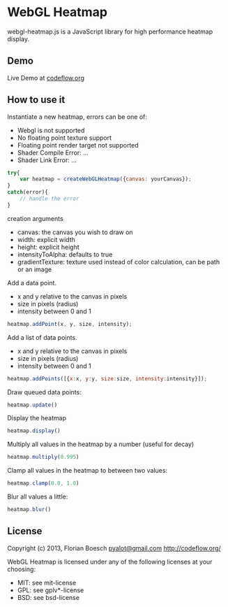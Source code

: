WebGL Heatmap
=============

webgl-heatmap.js is a JavaScript library for high performance heatmap display.

Demo
----

Live Demo at [codeflow.org](http://codeflow.org/entries/2013/feb/04/high-performance-js-heatmaps "")  

How to use it
-------------

Instantiate a new heatmap, errors can be one of:

 * Webgl is not supported
 * No floating point texture support
 * Floating point render target not supported
 * Shader Compile Error: ...
 * Shader Link Error: ...

```javascript
try{
    var heatmap = createWebGLHeatmap({canvas: yourCanvas});
}
catch(error){
    // handle the error
}
```

creation arguments

 * canvas: the canvas you wish to draw on
 * width: explicit width
 * height: explicit height
 * intensityToAlpha: defaults to true
 * gradientTexture: texture used instead of color calculation, can be path or an image

Add a data point.

 * x and y relative to the canvas in pixels
 * size in pixels (radius)
 * intensity between 0 and 1

```javascript
heatmap.addPoint(x, y, size, intensity);
```

Add a list of data points.

 * x and y relative to the canvas in pixels
 * size in pixels (radius)
 * intensity between 0 and 1

```javascript
heatmap.addPoints([{x:x, y:y, size:size, intensity:intensity}]);
```

Draw queued data points:

```javascript
heatmap.update()
```

Display the heatmap

```javascript
heatmap.display()
```

Multiply all values in the heatmap by a number (useful for decay)

```javascript
heatmap.multiply(0.995)
```

Clamp all values in the heatmap to between two values:

```javascript
heatmap.clamp(0.0, 1.0)
```

Blur all values a little:

```javascript
heatmap.blur()
```

License
-------

Copyright (c) 2013, Florian Boesch <pyalot@gmail.com> http://codeflow.org/

WebGL Heatmap is licensed under any of the following licenses at your choosing:

 * MIT: see mit-license
 * GPL: see gplv*-license
 * BSD: see bsd-license
